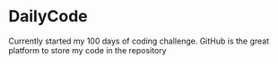 # DailyCode
Currently started my 100 days of coding challenge. GitHub is the great platform to store my code in the repository  
